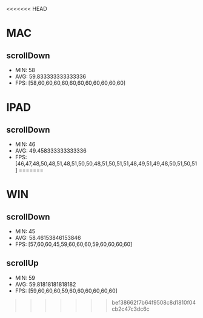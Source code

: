 <<<<<<< HEAD
# MAC
## scrollDown
 - MIN: 58
 - AVG: 59.833333333333336
 - FPS: [58,60,60,60,60,60,60,60,60,60,60,60]

# IPAD
## scrollDown
 - MIN: 46
 - AVG: 49.458333333333336
 - FPS: [46,47,48,50,48,51,48,51,50,50,48,51,50,51,51,48,49,51,49,48,50,51,50,51]
=======
# WIN
## scrollDown
 - MIN: 45
 - AVG: 58.46153846153846
 - FPS: [57,60,60,45,59,60,60,60,59,60,60,60,60]

## scrollUp
 - MIN: 59
 - AVG: 59.81818181818182
 - FPS: [59,60,60,60,59,60,60,60,60,60,60]
>>>>>>> bef38662f7b64f9508c8d1810f04cb2c47c3dc6c

